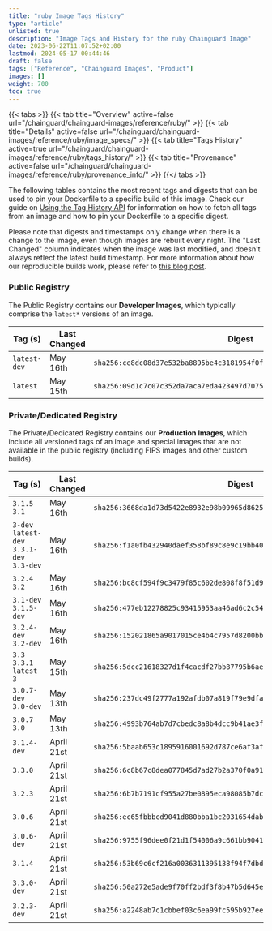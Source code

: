 ```yaml
---
title: "ruby Image Tags History"
type: "article"
unlisted: true
description: "Image Tags and History for the ruby Chainguard Image"
date: 2023-06-22T11:07:52+02:00
lastmod: 2024-05-17 00:44:46
draft: false
tags: ["Reference", "Chainguard Images", "Product"]
images: []
weight: 700
toc: true
---
```


{{< tabs >}}
{{< tab title="Overview" active=false url="/chainguard/chainguard-images/reference/ruby/" >}}
{{< tab title="Details" active=false url="/chainguard/chainguard-images/reference/ruby/image_specs/" >}}
{{< tab title="Tags History" active=true url="/chainguard/chainguard-images/reference/ruby/tags_history/" >}}
{{< tab title="Provenance" active=false url="/chainguard/chainguard-images/reference/ruby/provenance_info/" >}}
{{</ tabs >}}

The following tables contains the most recent tags and digests that can be used to pin your Dockerfile to a specific build of this image. Check our guide on [Using the Tag History API](/chainguard/chainguard-images/using-the-tag-history-api/) for information on how to fetch all tags from an image and how to pin your Dockerfile to a specific digest.

Please note that digests and timestamps only change when there is a change to the image, even though images are rebuilt every night. The "Last Changed" column indicates when the image was last modified, and doesn't always reflect the latest build timestamp. For more information about how our reproducible builds work, please refer to [this blog post](https://www.chainguard.dev/unchained/reproducing-chainguards-reproducible-image-builds).

### Public Registry
The Public Registry contains our **Developer Images**, which typically comprise the `latest*` versions of an image.

| Tag (s)       | Last Changed | Digest                                                                    |
|---------------|--------------|---------------------------------------------------------------------------|
|  `latest-dev` | May 16th     | `sha256:ce8dc08d37e532ba8895be4c3181954f0f8cbb0d954a44b78752def921eb14dc` |
|  `latest`     | May 15th     | `sha256:09d1c7c07c352da7aca7eda423497d707517cd2adba8aba7cad9898ae6c111a9` |


### Private/Dedicated Registry
The Private/Dedicated Registry contains our **Production Images**, which include all versioned tags of an image and special images that are not available in the public registry (including FIPS images and other custom builds).

| Tag (s)                                     | Last Changed | Digest                                                                    |
|---------------------------------------------|--------------|---------------------------------------------------------------------------|
|  `3.1.5` `3.1`                              | May 16th     | `sha256:3668da1d73d5422e8932e98b09965d8625297f6c87fae3effafb72fcdde05639` |
|  `3-dev` `latest-dev` `3.3.1-dev` `3.3-dev` | May 16th     | `sha256:f1a0fb432940daef358bf89c8e9c19bb4059efc18745cc703de7aad76c7dfb35` |
|  `3.2.4` `3.2`                              | May 16th     | `sha256:bc8cf594f9c3479f85c602de808f8f51d98358d8ac528522bfce330d57ee6a30` |
|  `3.1-dev` `3.1.5-dev`                      | May 16th     | `sha256:477eb12278825c93415953aa46ad6c2c54ab64c3096b1afc91d0202d714400c9` |
|  `3.2.4-dev` `3.2-dev`                      | May 16th     | `sha256:152021865a9017015ce4b4c7957d8200bba52f003bc53922fa52a285db5507b9` |
|  `3.3` `3.3.1` `latest` `3`                 | May 15th     | `sha256:5dcc21618327d1f4cacdf27bb87795b6ae33b140202443fcfe4b2e1c1a897966` |
|  `3.0.7-dev` `3.0-dev`                      | May 13th     | `sha256:237dc49f2777a192afdb07a819f79e9dfacc442149a06d7e03e0f74eecb711f6` |
|  `3.0.7` `3.0`                              | May 13th     | `sha256:4993b764ab7d7cbedc8a8b4dcc9b41ae3faf8a15b4a28e1eee8ef3b1827f160e` |
|  `3.1.4-dev`                                | April 21st   | `sha256:5baab653c1895916001692d787ce6af3afa3fb702b90101693c6858a4aa0cf94` |
|  `3.3.0`                                    | April 21st   | `sha256:6c8b67c8dea077845d7ad27b2a370f0a91b9fcf7c2e493e46cf754d2a9a58ba2` |
|  `3.2.3`                                    | April 21st   | `sha256:6b7b7191cf955a27be0895eca98085b7dce3aa5811afdc8cc042877a0f633a47` |
|  `3.0.6`                                    | April 21st   | `sha256:ec65fbbbcd9041d880bba1bc2031654dab8c60b1811d4dc887f0d37d07bbfb69` |
|  `3.0.6-dev`                                | April 21st   | `sha256:9755f96dee0f21d1f54006a9c661bb9041d21c4f55ea363c7bc455d74805ee38` |
|  `3.1.4`                                    | April 21st   | `sha256:53b69c6cf216a0036311395138f94f7dbdbf6cdbb9a681b81ff8f2d5c2924268` |
|  `3.3.0-dev`                                | April 21st   | `sha256:50a272e5ade9f70ff2bdf3f8b47b5d645ea72557030adf811a15a7218ecb06db` |
|  `3.2.3-dev`                                | April 21st   | `sha256:a2248ab7c1cbbef03c6ea99fc595b927ee51bcd9120ecbe093763ddaeaa1e326` |

